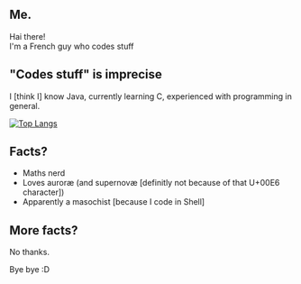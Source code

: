 ## Me.
Hai there!<br>
I'm a French guy who codes stuff

## "Codes stuff" is imprecise
I [think I] know Java, currently learning C, experienced with programming in general.

[![Top Langs](https://github-readme-stats.vercel.app/api/top-langs/?username=sometimesink&layout=pie)](https://github.com/anuraghazra/github-readme-stats)

## Facts?
 - Maths nerd
 - Loves auroræ (and supernovæ [definitly not because of that U+00E6 character])
 - Apparently a masochist [because I code in Shell]

## More facts?
No thanks.

Bye bye :D

